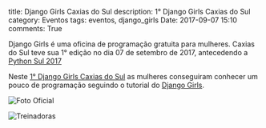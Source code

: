 title: Django Girls Caxias do Sul
description: 1° Django Girls Caxias do Sul
category: Eventos
tags: eventos, django_girls
Date: 2017-09-07 15:10
comments: True

Django Girls é uma oficina de programação gratuita para mulheres. Caxias do Sul teve sua 1° edição no dia 07 de setembro de 2017,
antecedendo a [Python Sul 2017](http://pythonsul.org/)

Neste [1° Django Girls Caxias do Sul](https://djangogirls.org/caxiasdosul/) as mulheres conseguiram conhecer um pouco de programação
seguindo o tutorial do [Django Girls](https://tutorial.djangogirls.org/pt/).



![Foto Oficial]({filename}/images/36775167500_0905ba9bc2_z.jpg)
<!-- ![Patrocinadores]({filename}/images/36358457823_ff64e5285d_z.jpg) -->
![Treinadoras]({filename}/images/36982957166_e3ff38ffbf_z.jpg)
<!-- ![Hora do Lanche]({filename}/images/36983145626_f6a6c34db8_z.jpg) -->
